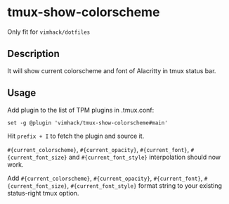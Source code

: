 # tmux-show-colorscheme

Only fit for `vimhack/dotfiles`

## Description

It will show current colorscheme and font of Alacritty in tmux status bar.

## Usage

Add plugin to the list of TPM plugins in .tmux.conf:

```text
set -g @plugin 'vimhack/tmux-show-colorscheme#main'
```

Hit `prefix + I` to fetch the plugin and source it.

`#{current_colorscheme}`, `#{current_opacity}`, `#{current_font}`, `#{current_font_size}`
and `#{current_font_style}` interpolation should now work.

Add `#{current_colorscheme}`, `#{current_opacity}`, `#{current_font}`, `#{current_font_size}`,
`#{current_font_style}` format string to your existing status-right tmux option.
